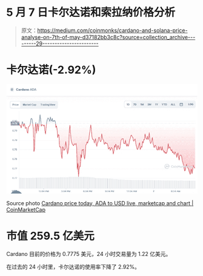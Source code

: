 # 5 月 7 日卡尔达诺和索拉纳价格分析

> 原文：<https://medium.com/coinmonks/cardano-and-solana-price-analyse-on-7th-of-may-d37182bb3c8c?source=collection_archive---------29----------------------->

# 卡尔达诺(-2.92%)

![](img/d64f3b1eb5c8bb8b9659c55c2abb0799.png)

Source photo [Cardano price today, ADA to USD live, marketcap and chart | CoinMarketCap](https://coinmarketcap.com/currencies/cardano/)

# 市值 259.5 亿美元

Cardano 目前的价格为 0.7775 美元，24 小时交易量为 1.22 亿美元。

在过去的 24 小时里，卡尔达诺的使用率下降了 2.92%。